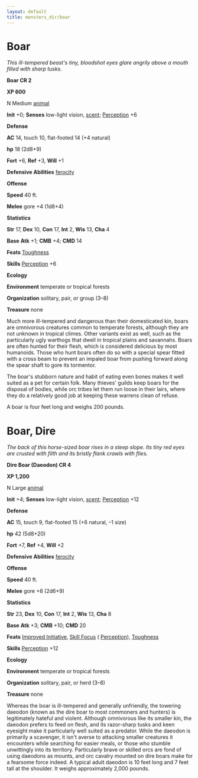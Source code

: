 ```yaml
---
layout: default
title: monsters_dir/boar
---
```

# Boar

_This ill-tempered beast's tiny, bloodshot eyes glare angrily above a mouth filled with sharp tusks._

**Boar CR 2**

**XP 600**

N Medium [animal](../creatureTypes#_animal)

**Init** +0; **Senses** low-light vision, [scent](../universalMonsterRules#_scent); [Perception](../../skills_dir/perception#_perception) +6

**Defense**

**AC** 14, touch 10, flat-footed 14 (+4 natural)

**hp** 18 (2d8+9)

**Fort** +6, **Ref** +3, **Will** +1

**Defensive Abilities** [ferocity](../universalMonsterRules#_ferocity)

**Offense**

**Speed** 40 ft.

**Melee** gore +4 (1d8+4)

**Statistics**

**Str** 17, **Dex** 10, **Con** 17, **Int** 2, **Wis** 13, **Cha** 4

**Base**  **Atk** +1; **CMB** +4; **CMD** 14

**Feats** [Toughness](../../feats#_toughness)

**Skills** [Perception](../../skills_dir/perception#_perception) +6

**Ecology**

**Environment** temperate or tropical forests

**Organization** solitary, pair, or group (3–8)

**Treasure** none

Much more ill-tempered and dangerous than their domesticated kin, boars are omnivorous creatures common to temperate forests, although they are not unknown in tropical climes. Other variants exist as well, such as the particularly ugly warthogs that dwell in tropical plains and savannahs. Boars are often hunted for their flesh, which is considered delicious by most humanoids. Those who hunt boars often do so with a special spear fitted with a cross beam to prevent an impaled boar from pushing forward along the spear shaft to gore its tormentor.

The boar's stubborn nature and habit of eating even bones makes it well suited as a pet for certain folk. Many thieves' guilds keep boars for the disposal of bodies, while orc tribes let them run loose in their lairs, where they do a relatively good job at keeping these warrens clean of refuse.

A boar is four feet long and weighs 200 pounds.

# Boar, Dire

_The back of this horse-sized boar rises in a steep slope. Its tiny red eyes are crusted with filth and its bristly flank crawls with flies._

**Dire Boar (Daeodon) CR 4**

**XP 1,200**

N Large [animal](../creatureTypes#_animal)

**Init** +4; **Senses** low-light vision, [scent](../universalMonsterRules#_scent); [Perception](../../skills_dir/perception#_perception) +12

**Defense**

**AC** 15, touch 9, flat-footed 15 (+6 natural, –1 size)

**hp** 42 (5d8+20)

**Fort** +7, **Ref** +4, **Will** +2

**Defensive Abilities** [ferocity](../universalMonsterRules#_ferocity)

**Offense**

**Speed** 40 ft.

**Melee** gore +8 (2d6+9)

**Statistics**

**Str** 23, **Dex** 10, **Con** 17, **Int** 2, **Wis** 13, **Cha** 8

**Base**  **Atk** +3; **CMB** +10; **CMD** 20

**Feats** [Improved Initiative](../../feats#_improved-initiative), [Skill Focus](../../feats#_skill-focus) ( [Perception](../../skills_dir/perception#_perception)), [Toughness](../../feats#_toughness)

**Skills** [Perception](../../skills_dir/perception#_perception) +12

**Ecology**

**Environment** temperate or tropical forests

**Organization** solitary, pair, or herd (3–8)

**Treasure** none

Whereas the boar is ill-tempered and generally unfriendly, the towering daeodon (known as the dire boar to most commoners and hunters) is legitimately hateful and violent. Although omnivorous like its smaller kin, the daeodon prefers to feed on flesh, and its razor-sharp tusks and keen eyesight make it particularly well suited as a predator. While the daeodon is primarily a scavenger, it isn't averse to attacking smaller creatures it encounters while searching for easier meals, or those who stumble unwittingly into its territory. Particularly brave or skilled orcs are fond of using daeodons as mounts, and orc cavalry mounted on dire boars make for a fearsome force indeed. A typical adult daeodon is 10 feet long and 7 feet tall at the shoulder. It weighs approximately 2,000 pounds.

